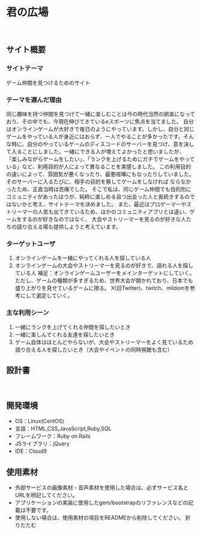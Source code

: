 # 君の広場
​
## サイト概要
### サイトテーマ
ゲーム仲間を見つけるためのサイト
​
### テーマを選んだ理由
同じ趣味を持つ仲間を見つけて一緒に楽しむことは今の時代当然の娯楽になっており、その中でも、今現在伸びてきているeスポーツに焦点を当てました。
自分はオンラインゲームが大好きで毎日のようにやっています。しかし、自分と同じゲームをやっている人が身近にはおらず、一人でやることが多かったです。そんな時に、自分のやっているゲームのディスコードのサーバーを見つけ、意を決して入ることにしました。一緒にできる人が増えてよかったと思いましたが、
「楽しみながらゲームをしたい」、「ランクを上げるためにガチでゲームをやっている」など、利用目的が人によって異なることを実感しました。
この利用目的の違いによって、雰囲気が悪くなったり、最悪喧嘩にもなったりしていました。そのサーバーに入るたびに、相手の目的を察してゲームをしなければ
ならなかったため、正直当時は苦痛でした。
そこで私は、同じゲーム仲間でも目的別にコミュニティがあったほうが、純粋に楽しめる且つ出会った人と長続きするのではないかと考え、サイトテーマを決めました。
また、最近はプロゲーマーやストリーマーの人気も出てきているため、ほかのコミュニティアプリとは違い、ゲームをするのが好きなのではなく、
大会やストリーマーを見るのが好きな人たちの語り合える場も提供しようと考えています。
​
### ターゲットユーザ
1. オンラインゲームを一緒にやってくれる人を探している人
2. オンラインゲームの大会やストリーマーを見るのが好きで、語れる人を探している人
補足：オンラインゲームユーザーをメインターゲットにしていく。ただし、ゲームの種類が多すぎるため、世界大会が開かれており、日本でも盛り上がりを見せているゲームに限る。
X(旧Twitter)、twitch、mildomを参考にして選定していく。
​
### 主な利用シーン
1. 一緒にランクを上げてくれる仲間を探したいとき　
2.  一緒に楽しんでくれる友達を探したいとき
3. ゲーム自体はほとんどやらないが、大会やストリーマーをよく見ているため語り合える人を探したいとき（大会やイベントの同時視聴も含む）
​
## 設計書
<!--テーマを設定・提出する時点では不要です-->
​
## 開発環境
- OS：Linux(CentOS)
- 言語：HTML,CSS,JavaScript,Ruby,SQL
- フレームワーク：Ruby on Rails
- JSライブラリ：jQuery
- IDE：Cloud9
​
## 使用素材
- 外部サービスの画像素材・音声素材を使用した場合は、必ずサービス名とURLを明記してください。
- アプリケーションの実装に使用したgem/bootstrapのリファレンスなどの記載は不要です。
- 使用しない場合は、使用素材の項目をREADMEから削除してください。
折りたたむ
